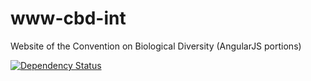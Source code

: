 # www-cbd-int
Website of the Convention on Biological Diversity (AngularJS portions)

[![Dependency Status](https://david-dm.org/scbd/www.cbd.int.svg)](https://david-dm.org/scbd/www.cbd.int)
